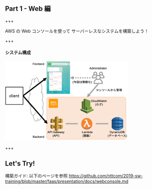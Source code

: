 ## Part 1 - Web 編

+++

AWS の Web コンソールを使って サーバーレスなシステムを構築しよう！

+++

#### システム構成

<img src="faas/presentation/assets/img/handson_web.png" width="80%">

+++

## Let's Try!

構築ガイド: 以下のページを参照
https://github.com/nttcom/2019-sw-training/blob/master/faas/presentation/docs/webconsole.md
